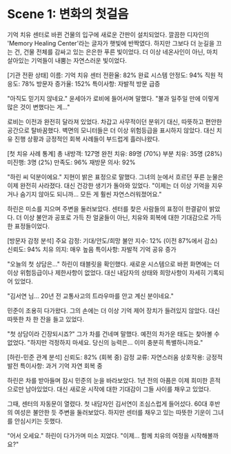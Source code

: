 # Scene 1: 변화의 첫걸음

기억 치유 센터로 바뀐 건물의 입구에 새로운 간판이 설치되었다. 깔끔한 디자인의 'Memory Healing Center'라는 글자가 햇빛에 반짝였다. 하지만 그보다 더 눈길을 끄는 건, 건물 전체를 감싸고 있는 은은한 푸른 빛이었다. 더 이상 네온사인이 아닌, 마치 살아있는 기억들이 내뿜는 자연스러운 빛이었다.

[기관 전환 상태]
이름: 기억 치유 센터
전환율: 82% 완료
시스템 안정도: 94%
직원 적응도: 78%
방문자 증가율: 152%
특이사항: 자발적 방문 급증

"아직도 믿기지 않네요." 윤세아가 로비에 들어서며 말했다. "불과 일주일 만에 이렇게 많은 것이 변했다는 게..."

로비는 이전과 완전히 달라져 있었다. 차갑고 사무적이던 분위기 대신, 따뜻하고 편안한 공간으로 탈바꿈했다. 벽면의 모니터들은 더 이상 위험등급을 표시하지 않았다. 대신 치유 진행 상황과 긍정적인 회복 사례들이 부드럽게 흘러나왔다.

[첫 치유 사례 통계]
총 내방객: 127명
완전 치유: 89명 (70%)
부분 치유: 35명 (28%)
미진행: 3명 (2%)
만족도: 96%
재방문 의사: 92%

"하린 씨 덕분이에요." 지현이 밝은 표정으로 말했다. 그녀의 눈에서 흐르던 푸른 눈물은 이제 완전히 사라졌다. 대신 건강한 생기가 돌아와 있었다. "이제는 더 이상 기억을 지우거나 숨기지 않아도 되니까... 모든 게 훨씬 자연스러워졌어요."

하린은 미소를 지으며 주변을 둘러보았다. 센터를 찾은 사람들의 표정이 한결같이 밝았다. 더 이상 불안과 공포로 가득 찬 얼굴들이 아닌, 치유와 회복에 대한 기대감으로 가득한 표정들이었다.

[방문자 감정 분석]
주요 감정: 기대/안도/희망
불안 지수: 12% (이전 87%에서 감소)
신뢰도: 94%
치유 의지: 매우 높음
특이사항: 자발적 기억 공유 증가

"오늘의 첫 상담은..." 하린이 태블릿을 확인했다. 새로운 시스템으로 바뀐 화면에는 더 이상 위험등급이나 제한사항이 없었다. 대신 내담자의 상태와 희망사항이 자세히 기록되어 있었다.

"김서연 님... 20년 전 교통사고의 트라우마를 안고 계신 분이네요."

민준이 조용히 다가왔다. 그의 손에는 더 이상 기억 제어 장치가 들려있지 않았다. 대신 따뜻한 차 한 잔을 들고 있었다.

"첫 상담이라 긴장되시죠?" 그가 차를 건네며 말했다. 예전의 차가운 태도는 찾아볼 수 없었다. "하지만 걱정하지 마세요. 당신의 능력은... 이미 충분히 특별하니까요."

[하린-민준 관계 분석]
신뢰도: 82% (회복 중)
감정 교류: 자연스러움
상호작용: 긍정적 발전
특이사항: 과거 기억 자연 회복 중

하린은 차를 받아들며 잠시 민준의 눈을 바라보았다. 1년 전의 아픔은 이제 희미한 흔적으로만 남아있었다. 대신 새로운 시작에 대한 기대감이 그들 사이를 채우고 있었다.

그때, 센터의 자동문이 열렸다. 첫 내담자인 김서연이 조심스럽게 들어섰다. 60대 후반의 여성은 불안한 듯 주변을 둘러보았다. 하지만 센터를 채우고 있는 따뜻한 기운이 그녀를 안심시키는 듯했다.

"어서 오세요." 하린이 다가가며 미소 지었다. "이제... 함께 치유의 여정을 시작해볼까요?"
